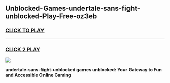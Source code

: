 
## Unblocked-Games-undertale-sans-fight-unblocked-Play-Free-oz3eb
<h3>
<a href="https://premium76.site?title=undertale-sans-fight-unblocked&ref=19M">CLICK TO PLAY</a></h3>
<hr>

<h3>
<a href="https://premium76.site?title=undertale-sans-fight-unblocked&ref=19M">CLICK 2 PLAY</a>
  
</h3>

<a href="https://premium76.site?title=undertale-sans-fight-unblocked&ref=19M"><img src="https://clearcache.store/games.png"></a>


**undertale-sans-fight-unblocked games unblocked: Your Gateway to Fun and Accessible Online Gaming**
